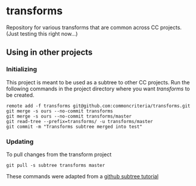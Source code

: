 # transforms
Repository for various transforms that are common across CC projects.
(Just testing this right now...)

## Using in other projects

### Initializing 
This project is meant to be used as a subtree to other CC projects. 
Run the following commands in the project directory where you want _transforms_ to be created.

```
remote add -f transforms git@github.com:commoncriteria/transforms.git
git merge -s ours --no-commit transforms
git merge -s ours --no-commit transforms/master
git read-tree --prefix=transforms/ -u transforms/master
git commit -m "Transforms subtree merged into test"
```

### Updating

To pull changes from the transform project
```
git pull -s subtree transforms master
```

These commands were adapted from a
[github subtree tutorial](https://help.github.com/articles/about-git-subtree-merges/#adding-a-new-repository-as-a-subtree)


